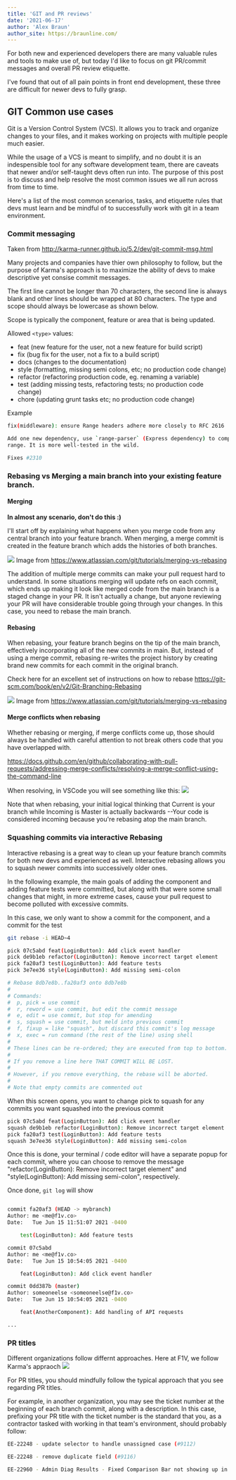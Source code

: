 ```yaml
---
title: 'GIT and PR reviews'
date: '2021-06-17'
author: 'Alex Braun'
author_site: https://braunline.com/
---
```


For both new and experienced developers there are many valuable rules and tools to make use of, but today I'd like to focus on git PR/commit messages and overall PR review etiquette.

I've found that out of all pain points in front end development, these three are difficult for newer devs to fully grasp.

## GIT Common use cases

Git is a Version Control System (VCS). It allows you to track and organize changes to your files, and it makes working on projects with multiple people much easier.

While the usage of a VCS is meant to simplify, and no doubt it is an indespensible tool for any software development team, there are caveats that newer and/or self-taught devs often run into. The purpose of this post is to discuss and help resolve the most common issues we all run across from time to time.

Here's a list of the most common scenarios, tasks, and etiquette rules that devs must learn and be mindful of to successfully work with git in a team environment.

### Commit messaging

Taken from http://karma-runner.github.io/5.2/dev/git-commit-msg.html

Many projects and companies have thier own philosophy to follow, but the purpose of Karma's approach is to maximize the ability of devs to make descriptive yet consise commit messages.

The first line cannot be longer than 70 characters, the second line is always blank and other lines should be wrapped at 80 characters. The type and scope should always be lowercase as shown below.

Scope is typically the component, feature or area that is being updated.

Allowed `<type>` values:

- feat (new feature for the user, not a new feature for build script)
- fix (bug fix for the user, not a fix to a build script)
- docs (changes to the documentation)
- style (formatting, missing semi colons, etc; no production code change)
- refactor (refactoring production code, eg. renaming a variable)
- test (adding missing tests, refactoring tests; no production code change)
- chore (updating grunt tasks etc; no production code change)

Example

```sh
fix(middleware): ensure Range headers adhere more closely to RFC 2616

Add one new dependency, use `range-parser` (Express dependency) to compute
range. It is more well-tested in the wild.

Fixes #2310
```

### Rebasing vs Merging a main branch into your existing feature branch.

#### Merging

**In almost any scenario, don't do this :)**

I'll start off by explaining what happens when you merge code from any central branch into your feature branch.
When merging, a merge commit is created in the feature branch which adds the histories of both branches.

![](./Merging_main_into_feature.svg)
Image from https://www.atlassian.com/git/tutorials/merging-vs-rebasing

The addition of multiple merge commits can make your pull request hard to understand. In some situations merging will update refs on each commit, which ends up making it look like merged code from the main branch is a staged change in your PR. It isn't actually a change, but anyone reviewing your PR will have considerable trouble going through your changes. In this case, you need to rebase the main branch.

#### Rebasing

When rebasing, your feature branch begins on the tip of the main branch, effectively incorporating all of the new commits in main. But, instead of using a merge commit, rebasing re-writes the project history by creating brand new commits for each commit in the original branch.

Check here for an excellent set of instructions on how to rebase https://git-scm.com/book/en/v2/Git-Branching-Rebasing

![](./Rebasing_feature_branch_into_main.svg)
Image from https://www.atlassian.com/git/tutorials/merging-vs-rebasing

#### Merge conflicts when rebasing

Whether rebasing or merging, if merge conflicts come up, those should always be handled with careful attention to not break others code that you have overlapped with.

https://docs.github.com/en/github/collaborating-with-pull-requests/addressing-merge-conflicts/resolving-a-merge-conflict-using-the-command-line

When resolving, in VSCode you will see something like this:
![](./rebase-merge-conflict.png)

Note that when rebasing, your initial logical thinking that Current is your branch while Incoming is Master is actually backwards --Your code is considered incoming because you're rebasing atop the main branch.

### Squashing commits via interactive Rebasing

Interactive rebasing is a great way to clean up your feature branch commits for both new devs and experienced as well. Interactive rebasing allows you to squash newer commits into successively older ones.

In the following example, the main goals of adding the component and adding feature tests were committed, but along with that were some small changes that might, in more extreme cases, cause your pull request to become polluted with excessive commits.

In this case, we only want to show a commit for the component, and a commit for the test

```sh
git rebase -i HEAD~4
```

```sh
pick 07c5abd feat(LoginButton): Add click event handler
pick de9b1eb refactor(LoginButton): Remove incorrect target element
pick fa20af3 test(LoginButton): Add feature tests
pick 3e7ee36 style(LoginButton): Add missing semi-colon

# Rebase 8db7e8b..fa20af3 onto 8db7e8b
#
# Commands:
#  p, pick = use commit
#  r, reword = use commit, but edit the commit message
#  e, edit = use commit, but stop for amending
#  s, squash = use commit, but meld into previous commit
#  f, fixup = like "squash", but discard this commit's log message
#  x, exec = run command (the rest of the line) using shell
#
# These lines can be re-ordered; they are executed from top to bottom.
#
# If you remove a line here THAT COMMIT WILL BE LOST.
#
# However, if you remove everything, the rebase will be aborted.
#
# Note that empty commits are commented out
```

When this screen opens, you want to change pick to squash for any commits you want squashed into the previous commit

```sh
pick 07c5abd feat(LoginButton): Add click event handler
squash de9b1eb refactor(LoginButton): Remove incorrect target element
pick fa20af3 test(LoginButton): Add feature tests
squash 3e7ee36 style(LoginButton): Add missing semi-colon
```

Once this is done, your terminal / code editor will have a separate popup for each commit, where you can choose to remove the message "refactor(LoginButton): Remove incorrect target element" and "style(LoginButton): Add missing semi-colon", respectively.

Once done, `git log` will show

```sh

commit fa20af3 (HEAD -> mybranch)
Author: me <me@f1v.co>
Date:   Tue Jun 15 11:51:07 2021 -0400

    test(LoginButton): Add feature tests

commit 07c5abd
Author: me <me@f1v.co>
Date:   Tue Jun 15 10:54:05 2021 -0400

    feat(LoginButton): Add click event handler

commit 0dd387b (master)
Author: someoneelse <someoneelse@f1v.co>
Date:   Tue Jun 15 10:54:05 2021 -0400

    feat(AnotherComponent): Add handling of API requests

...
```

### PR titles

Different organizations follow differnt approaches. Here at F1V, we follow Karma's appraoch
![](./F1V_PR_titles.png)

For PR titles, you should mindfully follow the typical approach that you see regarding PR titles.

For example, in another organization, you may see the ticket number at the beginning of each branch commit, along with a description. In this case, prefixing your PR title with the ticket number is the standard that you, as a contractor tasked with working in that team's environment, should probably follow:

```sh
EE-22248 - update selector to handle unassigned case (#9112)

EE-22248 - remove duplicate field (#9116)

EE-22960 - Admin Diag Results - Fixed Comparison Bar not showing up in Placement By Domain drawer if no Level 1 (Green Stripe) Students (#9113)
```
